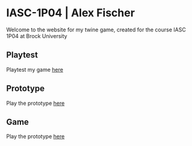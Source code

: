 # IASC-1P04 | Alex Fischer

Welcome to the website for my twine game, created for the course IASC 1P04 at Brock University

## Playtest

Playtest my game [here](playtest/playtest)

## Prototype

Play the prototype [here](prototype/TheInsidersPrototype)

## Game

Play the prototype [here](Index)
